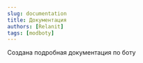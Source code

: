 ```yaml
---
slug: documentation
title: Документация
authors: [Relanit]
tags: [modboty]
---
```


Создана подробная документация по боту
